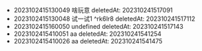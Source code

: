 - 2023102415130049 啥玩意 deletedAt: 202310241517091
- 2023102415130048 试一试1 ^rk6lr8 deletedAt: 202310241517112
- 2023102415160050 undefined deletedAt: 202310241517143
- 2023102415410051 aa deletedAt: 202310241541254
- 2023102415410026 aa deletedAt: 202310241541475